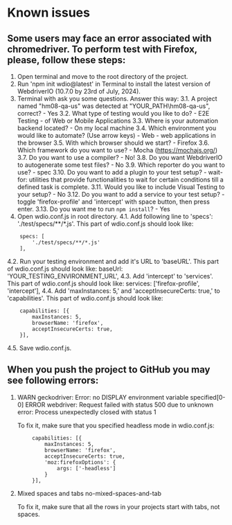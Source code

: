# Known issues

## Some users may face an error associated with chromedriver. To perform test with Firefox, please, follow these steps:
1. Open terminal and move to the root directory of the project.
2. Run 'npm init wdio@latest' in Terminal to install the latest version of WebdriverIO (10.7.0 by 23rd of July, 2024).
3. Terminal with ask you some questions. Answer this way:
3.1. A project named "hm08-qa-us" was detected at "YOUR_PATH\hm08-qa-us", correct? - Yes
3.2. What type of testing would you like to do? - E2E Testing - of Web or Mobile Applications
3.3. Where is your automation backend located? - On my local machine
3.4. Which environment you would like to automate? (Use arrow keys) - Web - web applications in the browser
3.5. With which browser should we start? - Firefox
3.6. Which framework do you want to use? - Mocha (https://mochajs.org/)
3.7. Do you want to use a compiler? - No!
3.8. Do you want WebdriverIO to autogenerate some test files? - No
3.9. Which reporter do you want to use? - spec
3.10. Do you want to add a plugin to your test setup? - wait-for: utilities that provide functionalities to wait for certain conditions till a defined task is complete.
3.11. Would you like to include Visual Testing to your setup? - No
3.12. Do you want to add a service to your test setup? - toggle 'firefox-profile' and 'intercept' with space button, then press enter.
3.13. Do you want me to run `npm install`? - Yes
4. Open wdio.conf.js in root directory.
4.1. Add following line to 'specs': './test/specs/**/*.js'. This part of wdio.conf.js should look like:
```
    specs: [
        './test/specs/**/*.js'
    ],
```
4.2. Run your testing environment and add it's URL to 'baseURL'. This part of wdio.conf.js should look like:
   baseUrl: 'YOUR_TESTING_ENVIRONMENT_URL',
4.3. Add 'intercept' to 'services'. This part of wdio.conf.js should look like:
   services: ['firefox-profile', 'intercept'],
4.4. Add 'maxInstances: 5,' and 'acceptInsecureCerts: true,' to 'capabilities'. This part of wdio.conf.js should look like:
```
    capabilities: [{
        maxInstances: 5,
        browserName: 'firefox',
        acceptInsecureCerts: true,
    }],
```
4.5. Save wdio.conf.js.

## When you push the project to GitHub you may see following errors:

1.  WARN geckodriver: Error: no DISPLAY environment variable specified[0-0] 
    ERROR webdriver: Request failed with status 500 due to unknown error: Process unexpectedly closed with status 1

    To fix it, make sure that you specified headless mode in wdio.conf.js:
```
        capabilities: [{
            maxInstances: 5,
            browserName: 'firefox',
            acceptInsecureCerts: true,
            'moz:firefoxOptions': {
                args: ['-headless']
            }
        }],
```

2.  Mixed spaces and tabs  no-mixed-spaces-and-tab

    To fix it, make sure that all the rows in your projects start with tabs, not spaces.
